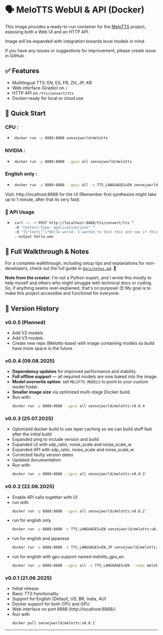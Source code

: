 # 🗣️ MeloTTS WebUI & API (Docker)
This image provides a ready-to-run container for the [MeloTTS](https://github.com/TheMasterOfDisasters/MeloTTS) project, exposing both a Web UI and an HTTP API.

Image will be expanded with integration towards local models in mind.

If you have any issues or suggestions for improvement, please create issue in GitHub.

## ✅ Features
- Multilingual TTS: EN, ES, FR, ZH, JP, KR
- Web interface (Gradio) on `/`
- HTTP API on `/tts/convert/tts`
- Docker-ready for local or cloud use

## 🚀 Quick Start
### CPU :
-  ```bash 
    docker run -p 8888:8888 sensejworld/melotts

### NVIDIA :
-  ```bash 
    docker run -p 8888:8888 --gpus all sensejworld/melotts

### English only :
-  ```bash 
    docker run -p 8888:8888 --gpus all -e TTS_LANGUAGES=EN sensejworld/melotts

Visit: http://localhost:8888 for the UI  (Remember first synthesize might take up to 1 minute, after that its very fast)

### 📡 API Usage
-  ```bash
    curl -v -X POST http://localhost:8888/tts/convert/tts ^
    -H "Content-Type: application/json" ^
    -d "{\"text\":\"Hello world. I wanted to test this and see if this works properly\",\"speed\":1.0,\"language\":\"EN\",\"speaker_id\":\"EN-BR\",\"sdp_ratio\":\"0.21\",\"noise_scale\":\"0.61\",\"noise_scale_w\":\"0.81\"}" ^
    --output hello.wav

## 📘 Full Walkthrough & Notes
For a complete walkthrough, including setup tips and explanations for non-developers, check out the full guide in [`docs/notes.md`](https://github.com/TheMasterOfDisasters/MeloTTS/blob/main/docs/notes.md). 💬

**Note from the creator**: I'm not a Python expert, and I wrote this mostly to help myself and others who might struggle with technical docs or coding. So, if anything seems over-explained, that's on purpose! 😊 My goal is to make this project accessible and functional for everyone.

## 📜 Version History

### v0.0.5 (Planned)
- Add V2 models
- Add V3 models
- Create new repo (Melotts-base) with image containing models so build have more space in the future

### v0.0.4 (09.08.2025)
- **Dependency updates** for improved performance and stability.
- **Full offline support** — all required models are now baked into the image.
- **Model overwrite option**: set `MELOTTS_MODELS` to point to your custom model folder.
- **Smaller image size** via optimized multi-stage Docker build.
- Run with:
  ```bash
  docker run -p 8888:8888 --gpus all sensejworld/melotts:v0.0.4

### v0.0.3 (25.07.2025)
- Optimized docker build to use layer caching so we can build stuff fast after the initial build
- Expanded ping to include version and build
- Expanded UI with sdp_ratio, noise_scale and noise_scale_w
- Expanded API with sdp_ratio, noise_scale and noise_scale_w
- Corrected faulty version dates
- Updated documentation
- Run with:
  ```bash
  docker run -p 8888:8888 --gpus all sensejworld/melotts:v0.0.3`

### v0.0.2 (22.06.2025)
- Enable API calls together with UI
- run with
  ```bash 
  docker run -p 8888:8888 --gpus all sensejworld/melotts:v0.0.2`
- run for english only 
    ```bash 
    docker run -p 8888:8888 -e TTS_LANGUAGES=EN sensejworld/melotts:v0.0.2`
- run for english and japanese 
    ```bash 
    docker run -p 8888:8888 -e TTS_LANGUAGES=EN,JP sensejworld/melotts:v0.0.2`
- run for english with gpu support named melotts_gpu_en 
    ```bash 
    docker run -p 8888:8888 --gpus all -e TTS_LANGUAGES=EN --name melotts_gpu_en sensejworld/melotts:v0.0.2`

### v0.0.1 (21.06.2025)
- Initial release
- Basic TTS functionality
- Support for English (Default, US, BR, India, AU)
- Docker support for both CPU and GPU
- Web interface on port 8888 (http://localhost:8888/)
- Run with
  ```bash 
  docker pull sensejworld/melotts:v0.0.1`

---


